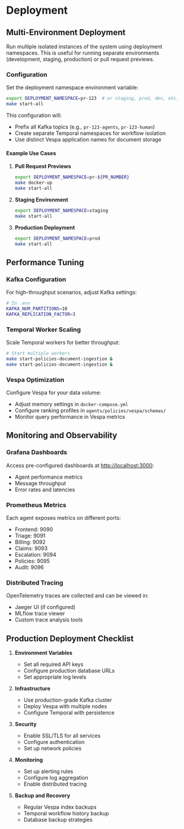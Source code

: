 # Deployment

## Multi-Environment Deployment

Run multiple isolated instances of the system using deployment namespaces. This is useful for running separate environments (development, staging, production) or pull request previews.

### Configuration

Set the deployment namespace environment variable:

```bash
export DEPLOYMENT_NAMESPACE=pr-123  # or staging, prod, dev, etc.
make start-all
```

This configuration will:

- Prefix all Kafka topics (e.g., `pr-123-agents`, `pr-123-human`)
- Create separate Temporal namespaces for workflow isolation
- Use distinct Vespa application names for document storage

#### Example Use Cases

1. **Pull Request Previews**

   ```bash
   export DEPLOYMENT_NAMESPACE=pr-${PR_NUMBER}
   make docker-up
   make start-all
   ```

2. **Staging Environment**

   ```bash
   export DEPLOYMENT_NAMESPACE=staging
   make start-all
   ```

3. **Production Deployment**

   ```bash
   export DEPLOYMENT_NAMESPACE=prod
   make start-all
   ```

## Performance Tuning

### Kafka Configuration

For high-throughput scenarios, adjust Kafka settings:

```bash
# In .env
KAFKA_NUM_PARTITIONS=10
KAFKA_REPLICATION_FACTOR=3
```

### Temporal Worker Scaling

Scale Temporal workers for better throughput:

```bash
# Start multiple workers
make start-policies-document-ingestion &
make start-policies-document-ingestion &
```

### Vespa Optimization

Configure Vespa for your data volume:

- Adjust memory settings in `docker-compose.yml`
- Configure ranking profiles in `agents/policies/vespa/schemas/`
- Monitor query performance in Vespa metrics

## Monitoring and Observability

### Grafana Dashboards

Access pre-configured dashboards at <http://localhost:3000>:

- Agent performance metrics
- Message throughput
- Error rates and latencies

### Prometheus Metrics

Each agent exposes metrics on different ports:

- Frontend: 9090
- Triage: 9091
- Billing: 9092
- Claims: 9093
- Escalation: 9094
- Policies: 9095
- Audit: 9096

### Distributed Tracing

OpenTelemetry traces are collected and can be viewed in:

- Jaeger UI (if configured)
- MLflow trace viewer
- Custom trace analysis tools

## Production Deployment Checklist

1. **Environment Variables**
   - Set all required API keys
   - Configure production database URLs
   - Set appropriate log levels

2. **Infrastructure**
   - Use production-grade Kafka cluster
   - Deploy Vespa with multiple nodes
   - Configure Temporal with persistence

3. **Security**
   - Enable SSL/TLS for all services
   - Configure authentication
   - Set up network policies

4. **Monitoring**
   - Set up alerting rules
   - Configure log aggregation
   - Enable distributed tracing

5. **Backup and Recovery**
   - Regular Vespa index backups
   - Temporal workflow history backup
   - Database backup strategies
